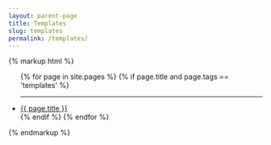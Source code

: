 ```yaml
---
layout: parent-page
title: Templates
slug: templates
permalink: /templates/
---
```


{% markup html %}
<ul class="list-unstyled two-column">
{% for page in site.pages %}
    {% if page.title and page.tags == 'templates' %}
        <li class="menu-item">
            <hr>
            </h2><a class="page-link no-decoration" href="{{ page.url | prepend: site.baseurl }}">{{ page.title }}</a></h2>
        </li>
    {% endif %}
{% endfor %}
</ul>
{% endmarkup %}
